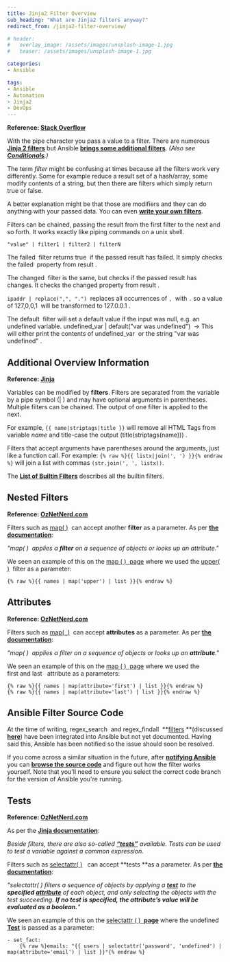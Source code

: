 ```yaml
---
title: Jinja2 Filter Overview
sub_heading: "What are Jinja2 filters anyway?"
redirect_from: /jinja2-filter-overview/

# header:
#   overlay_image: /assets/images/unsplash-image-1.jpg
#   teaser: /assets/images/unsplash-image-1.jpg

categories:
- Ansible

tags:
- Ansible
- Automation
- Jinja2
- DevOps
---
```

**Reference: [Stack Overflow](http://stackoverflow.com/questions/30883151/ansible-jinja2-filters-pipe-what-does-it-mean)**

With the pipe character you pass a value to a filter. There are numerous **[Jinja 2 filters](http://jinja.pocoo.org/docs/dev/templates/#builtin-filters)** but Ansible **[brings some additional filters](http://docs.ansible.com/playbooks_filters.html)**. _(Also see [**Conditionals**](http://docs.ansible.com/ansible/playbooks_conditionals.html).)_

The term _filter_ might be confusing at times because all the filters work very differently. Some for example reduce a result set of a hash/array, some modify contents of a string, but then there are filters which simply return true or false.

A better explanation might be that those are modifiers and they can do anything with your passed data. You can even **[write your own filters](http://docs.ansible.com/developing_plugins.html#filter-plugins)**.

Filters can be chained, passing the result from the first filter to the next and so forth. It works exactly like piping commands on a unix shell.

```
"value" | filter1 | filter2 | filterN
```

The failed  filter returns true  if the passed result has failed. It simply checks the failed  property from result .

The changed  filter is the same, but checks if the passed result has changes. It checks the changed property from result .

`ipaddr | replace(",", ".")`  replaces all occurrences of `,`  with `.` so a value of 127,0,0,1  will be transformed to 127.0.0.1 .

The default  filter will set a default value if the input was null, e.g. an undefined variable. undefined_var | default("var was undefined")  -> This will either print the contents of undefined_var  or the string "var was undefined" .

## Additional Overview Information

**Reference: [Jinja](http://jinja.pocoo.org/docs/dev/templates/#filters)**

Variables can be modified by **filters**. Filters are separated from the variable by a pipe symbol (| ) and may have optional arguments in parentheses. Multiple filters can be chained. The output of one filter is applied to the next.

For example, `{{ name|striptags|title }}` will remove all HTML Tags from variable _name_ and title-case the output (title(striptags(name))) .

Filters that accept arguments have parentheses around the arguments, just like a function call. For example: `{% raw %}{{ listx|join(', ') }}{% endraw %}` will join a list with commas `(str.join(', ', listx))`.

The [**List of Builtin Filters**](http://jinja.pocoo.org/docs/dev/templates/#builtin-filters) describes all the builtin filters.

## Nested Filters

**Reference: [OzNetNerd.com](oznetnerd.com)**

Filters such as [map( )](/jinja2-map-filter/)  can accept another **filter** as a parameter. As per [**the documentation**](http://jinja.pocoo.org/docs/2.9/templates/#map):

_"map( )  applies a **filter** on a sequence of objects or looks up an attribute."_

We seen an example of this on the [map ( )  page](/jinja2-map-filter/) where we used the [upper( )](http://jinja.pocoo.org/docs/2.9/templates/#upper)  filter as a parameter:

```
{% raw %}{{ names | map('upper') | list }}{% endraw %}
```

## Attributes

**Reference: [OzNetNerd.com](oznetnerd.com)**

Filters such as [map(  )](/jinja2-map-filter/)  can accept **attributes** as a parameter. As per [**the documentation**](http://jinja.pocoo.org/docs/2.9/templates/#map):

_"map( )  applies a filter on a sequence of objects or looks up an **attribute**."_

We seen an example of this on the [map ( )  page](/jinja2-map-filter/) where we used the first and last   attribute as a parameters:

```
{% raw %}{{ names | map(attribute='first') | list }}{% endraw %}
{% raw %}{{ names | map(attribute='last') | list }}{% endraw %}
```

## Ansible Filter Source Code

At the time of writing, regex_search  and regex_findall  **[filters](/tags/#jinja2) **(discussed [**here**](https://github.com/ansible/ansible/pull/14696)) have been integrated into Ansible but not yet documented. Having said this, Ansible has been notified so the issue should soon be resolved.

If you come across a similar situation in the future, after [**notifying Ansible**](https://github.com/ansible/ansible/issues/new) you can [**browse the source code**](https://github.com/ansible/ansible/tree/stable-2.2/lib/ansible/plugins/filter) and figure out how the filter works yourself. Note that you'll need to ensure you select the correct code branch for the version of Ansible you're running.

## Tests

**Reference: [OzNetNerd.com](oznetnerd.com)**

As per the [**Jinja documentation**](http://jinja.pocoo.org/docs/2.9/templates/):

_Beside filters, there are also so-called [**“tests”**](/tags/#jinja2) available. Tests can be used to test a variable against a common expression._

Filters such as [selectattr( )](/jinja2-selectattr-filter/)   can accept **tests **as a parameter. As per [**the documentation**](http://jinja.pocoo.org/docs/2.9/templates/#map):

_"selectattr( ) filters a sequence of objects by applying a [**test**](/jinja2-filter-overview/) to the **specified [attribute](/jinja2-filter-overview/)** of each object, and only selecting the objects with the test succeeding. __If no test is specified, the attribute’s value will be evaluated as a boolean.__"_

We seen an example of this on the [selectattr ( )  **page**](/tags/#jinja2) where the undefined  **[Test](http://jinja.pocoo.org/docs/2.9/templates/#undefined)** is passed as a parameter:

```
- set_fact:
    {% raw %}emails: "{{ users | selectattr('password', 'undefined') | map(attribute='email') | list }}"{% endraw %}
```